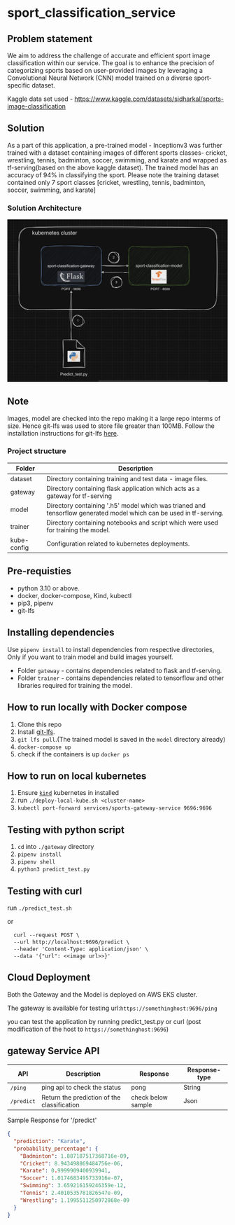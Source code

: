 # sport_classification_service #

## Problem statement ##
We aim to address the challenge of accurate and efficient sport image classification within our service. The goal is to enhance the precision of categorizing sports based on user-provided images by leveraging a Convolutional Neural Network (CNN) model trained on a diverse sport-specific dataset. 

Kaggle data set used - https://www.kaggle.com/datasets/sidharkal/sports-image-classification

## Solution ##
As a part of this application, a pre-trained model - Inceptionv3 was further trained with a dataset containing images of different sports classes- cricket, wrestling, tennis, badminton, soccer, swimming, and karate and wrapped as tf-serving(based on the above kaggle dataset). The trained model has an accuracy of 94% in classifying the sport. Please note the training dataset contained only 7 sport classes [cricket, wrestling, tennis, badminton, soccer, swimming, and karate]



### Solution Architecture ###
![Alt text](image.png)


## Note ##
 Images, model are checked into the repo making it a large repo interms of size. Hence git-lfs was used to store file greater than 100MB. Follow the installation instructions for git-lfs [here](https://git-lfs.com/).


### Project structure ###

Folder  | Description
------------- | -------------
dataset  | Directory containing training and test data - image files.
gateway  | Directory containing flask application which acts as a gateway for tf-serving 
model    | Directory containing '.h5' model which was trianed and tensorflow generated model which can be used in tf-serving.
trainer | Directory containing notebooks and script which were used for training the model. 
kube-config | Configuration related to kubernetes deployments.


## Pre-requisties ##
* python 3.10 or above.
* docker, docker-compose, Kind, kubectl
* pip3, pipenv  
* git-lfs

## Installing dependencies ##
Use `pipenv install` to install dependencies from respective directories, Only if you want to train model and build images yourself.

* Folder `gateway` - contains dependencies related to flask and tf-serving. 
* Folder `trainer` - contains dependencies related to tensorflow and other libraries required for training the model.



## How to run locally with Docker compose ##
1.  Clone this repo
2.  Install [git-lfs]((https://git-lfs.com/)). 
2. `git lfs pull`.(The trained model is saved in the `model` directory already)
3. `docker-compose up`
5.  check if the containers is up `docker ps`


## How to run on local kubernetes ##
1. Ensure [`kind`](https://kind.sigs.k8s.io/) kubernetes in installed
2. run `./deploy-local-kube.sh <cluster-name>`
3. `kubectl port-forward services/sports-gateway-service 9696:9696`

## Testing with python script ##
1. `cd` into `./gateway` directory
2. `pipenv install`
3. `pipenv shell`
4. `python3 predict_test.py`

## Testing with curl ##
run `./predict_test.sh`
 
 or

```shell
  curl --request POST \
  --url http://localhost:9696/predict \
  --header 'Content-Type: application/json' \
  --data '{"url": <<image url>>}'
  ```


## Cloud Deployment ##

Both the Gateway and the Model is deployed on AWS EKS cluster.

The gateway is available for testing 
url:`https://somethinghost:9696/ping`

you can test the application by running predict_test.py or curl (post modification of the host to `https://somethinghost:9696`)


## gateway Service API ##

API  | Description | Response | Response-type
------------- | ------------- | -------------  | -------------
`/ping` | ping api to check the status | pong | String
`/predict`| Return the prediction of the classification|  check below sample | Json


Sample Response for '/predict'
```JSON
{
  "prediction": "Karate",
  "probability_percentage": {
    "Badminton": 1.887187517368716e-09,
    "Cricket": 8.943498869484756e-06,
    "Karate": 0.9999909400939941,
    "Soccer": 1.0174683495733916e-07,
    "Swimming": 3.659216159246359e-12,
    "Tennis": 2.4010535781826547e-09,
    "Wrestling": 1.1995511250972868e-09
  }
}
```



